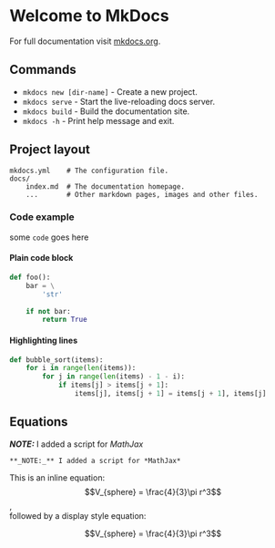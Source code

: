 # Welcome to MkDocs

For full documentation visit [mkdocs.org](https://www.mkdocs.org).

## Commands

* `mkdocs new [dir-name]` - Create a new project.
* `mkdocs serve` - Start the live-reloading docs server.
* `mkdocs build` - Build the documentation site.
* `mkdocs -h` - Print help message and exit.

## Project layout

    mkdocs.yml    # The configuration file.
    docs/
        index.md  # The documentation homepage.
        ...       # Other markdown pages, images and other files.

### Code example
some `code` goes here

#### Plain code block
```python
def foo():
    bar = \
        'str'
    
    if not bar:
        return True
```

#### Highlighting lines
```python hl_lines="2 3"
def bubble_sort(items):
    for i in range(len(items)):
        for j in range(len(items) - 1 - i):
            if items[j] > items[j + 1]:
                items[j], items[j + 1] = items[j + 1], items[j]

```

## Equations
<script
  src="https://cdn.mathjax.org/mathjax/latest/MathJax.js?config=TeX-AMS-MML_HTMLorMML"
  type="text/javascript">
</script>

**_NOTE:_** I added a script for *MathJax*
```
**_NOTE:_** I added a script for *MathJax*
```
[comment]: < script tag > (This is a comment, it will not be included) 
This is an inline equation: $$V_{sphere} = \frac{4}{3}\pi r^3$$,<br> 
followed by a display style equation: 

$$V_{sphere} = \frac{4}{3}\pi r^3$$
